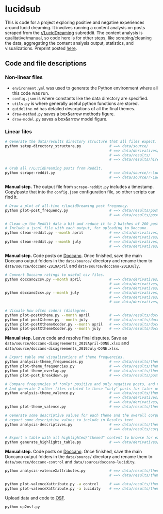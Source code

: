 # lucidsub

This is code for a project exploring positive and negative experiences around lucid dreaming. It involves running a content analysis on posts scraped from the [r/LucidDreaming](https://www.reddit.com/r/LucidDreaming/) subreddit. The content analysis is qualitative/manual, so code here is for other steps, like scraping/cleaning the data, aggregating the content analysis output, statistics, and visualizations. Preprint posted [here](https://doi.org/10.31234/osf.io/6ub4d).



## Code and file descriptions


### Non-linear files

* `environment.yml` was used to generate the Python environment where all this code was run.
* `config.json` is where constants like the data directory are specified.
* `utils.py` is where generally useful python functions are stored.
* `guideline.md` has detailed descriptions of all the final themes.
* `draw-method.py` saves a box&arrow methods figure.
* `draw-model.py` saves a box&arrow model figure.


### Linear files

```bash
# Generate the data/results directory structure that all files expect.
python setup-directory_structure.py             # ==> data/source/
                                                # ==> data/derivatives/
                                                # ==> data/results/
                                                # ==> data/results/hires/

# Grab all r/LucidDreaming posts from Reddit.
python scrape-reddit.py                         # ==> data/source/r-LucidDreaming_<timestamp>.csv
                                                # ==> data/source/r-LucidDreaming_<timestamp>.pkl
```

**Manual step.** The output file from `scrape-reddit.py` includes a timestamp. Copy/paste that into the `config.json` configuration file, so other scripts can find it.

```bash
# Draw a plot of all-time r/LucidDreaming post frequency.
python plot-post_frequency.py                   # ==> data/results/post-frequency.png
                                                # ==> data/results/post-frequency.txt

# Clean up the Reddit data a bit and reduce it to 2 batches of 200 posts.
# Include a jsonl file with each output, for uploading to Doccano.
python clean-reddit.py --month april            # ==> data/derivatives/r-LucidDreaming_2019April+200.csv
                                                # ==> data/derivatives/r-LucidDreaming_2019April+200.jsonl
python clean-reddit.py --month july             # ==> data/derivatives/r-LucidDreaming_2019July+200.csv
                                                # ==> data/derivatives/r-LucidDreaming_2019July+200.jsonl
```

**Manual step.** Code posts on [Doccano](https://doccano.herokuapp.com/). Once finished, save the main Doccano output folders in the `data/source/` directory and rename them to `data/source/doccano-2019April` and `data/source/doccano-2019July`.

```bash
# Convert Doccano ratings to useful csv files.
python doccano2csv.py --month april             # ==> data/derivatives/doccano-postXtheme_2019April.csv
                                                # ==> data/derivatives/doccano-postXthemeXcoder_2019April.csv
                                                # ==> data/derivatives/doccano-disagreements_2019April.csv
python doccano2csv.py --month july              # ==> data/derivatives/doccano-postXtheme_2019July.csv
                                                # ==> data/derivatives/doccano-postXthemeXcoder_2019July.csv
                                                # ==> data/derivatives/doccano-disagreements_2019July.csv

# Visuale how often coders (dis)agree.
python plot-postXtheme.py --month april         # ==> data/results/doccano-postXtheme_2019April.png
python plot-postXtheme.py --month july          # ==> data/results/doccano-postXtheme_2019July.png
python plot-postXthemeXcoder.py --month april   # ==> data/results/doccano-postXthemeXcoder_2019April.png
python plot-postXthemeXcoder.py --month july    # ==> data/results/doccano-postXthemeXcoder_2019July.png
```

**Manual step.** Leave code and resolve final disputes. Save as `data/source/doccano-disagreements_2019April-DONE.xlsx` and `data/source/doccano-disagreements_2019July-DONE.xlsx`.

```bash
# Export table and visualizations of theme frequencies.
python analysis-theme_frequencies.py            # ==> data/results/themes-frequencies.csv
python plot-theme_frequencies.py                # ==> data/results/themes-frequencies.png
python plot-theme_overlap.py                    # ==> data/results/themes-overlap.png
python plot-post_breakdown.py                   # ==> data/results/post-breakdown.png

# Compare frequencies of *only* positive and only negative posts, and visualize.
# And generate 2 other files related to these "only" posts for later use.
python analysis-theme_valence.py                # ==> data/results/themes-valence.csv
                                                # ==> data/derivatives/themes-valence.json
                                                # ==> data/derivatives/themes-valence.jsonl
python plot-theme_valence.py                    # ==> data/results/themes-valence.png

# Generate some descriptive values for each theme and the overall corpus.
# export some descriptive values to include in Results text
python analysis-descriptives.py                 # ==> data/results/themes-descriptives.csv
                                                # ==> data/results/corpus-descriptives.csv

# Export a table with all highlighted/"themed" content to browse for examples.
python generate_highlights_table.py             # ==> data/derivatives/themes-highlights.csv
```

**Manual step.** Code posts on [Doccano](https://doccano.herokuapp.com/). Once finished, save the main Doccano output folders in the `data/source/` directory and rename them to `data/source/doccano-control` and `data/source/doccano-lucidity`.

```bash
python analysis-valenceXattributes.py           # ==> data/results/themes-valenceXattribute_freqs.csv
                                                # ==> data/results/themes-valenceXattribute_stats.csv

python plot-valenceXattribute.py -a control     # ==> data/results/themes-valenceXattribute_control.png
python plot-valenceXattribute.py -a lucidity    # ==> data/results/themes-valenceXattribute_lucidity.png
```

Upload data and code to [OSF](https://osf.io/bce8y/).

```bash
python up2osf.py
```
